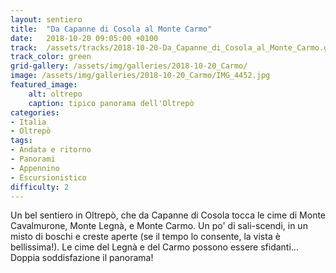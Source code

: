 ```yaml
---
layout: sentiero
title:  "Da Capanne di Cosola al Monte Carmo"
date:   2018-10-20 09:05:00 +0100
track:  /assets/tracks/2018-10-20-Da_Capanne_di_Cosola_al_Monte_Carmo.gpx
track_color: green
grid-gallery: /assets/img/galleries/2018-10-20_Carmo/
image: /assets/img/galleries/2018-10-20_Carmo/IMG_4452.jpg
featured_image:
    alt: oltrepo
    caption: tipico panorama dell'Oltrepò
categories:
- Italia
- Oltrepò
tags:
- Andata e ritorno
- Panorami
- Appennino
- Escursionistico
difficulty: 2
---
```


Un bel sentiero in Oltrepò, che da Capanne di Cosola tocca le cime di Monte Cavalmurone, Monte Legnà, e Monte Carmo. Un po' di sali-scendi, in un misto di boschi e creste aperte (se il tempo lo consente, la vista è bellissima!).
Le cime del Legnà e del Carmo possono essere sfidanti... Doppia soddisfazione il panorama!
